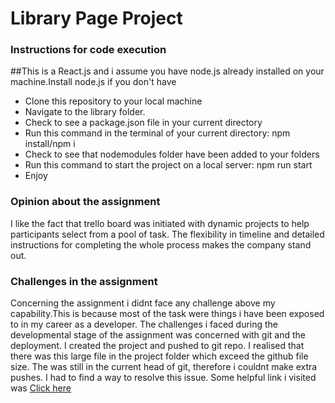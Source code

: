 # Library Page Project


### Instructions for code execution

##This is a React.js and i assume you have node.js already installed on your machine.Install node.js if you don't have 

- Clone this repository to your local machine
- Navigate to the library folder.
- Check to see a package.json file in your current directory
- Run this command in the terminal of your current directory: npm install/npm i
- Check to see that nodemodules folder have been added to your folders
- Run this command to start the project on a local server: npm run start
- Enjoy

### Opinion about the assignment

I like the fact that trello board was initiated with dynamic projects to help participants select from a pool of task. 
The flexibility in timeline and detailed instructions for completing the whole process makes the company stand out. 

### Challenges in the assignment
Concerning the assignment i didnt face any challenge above my capability.This is because  most of the task were things i have been exposed to 
in my career as a developer.
The challenges i faced during the developmental stage of the  assignment was concerned with git and the deployment. I created the project and 
pushed to git repo. I realised that there was this large file in the project folder which exceed the github file size. The was still in the current head of git,
therefore i couldnt make extra pushes. I had to find a way to resolve this issue. Some helpful link i visited was [Click here](https://guides.github.com/introduction/flow/index.html)
